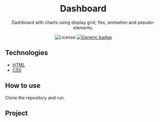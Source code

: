 <h1 align="center">Dashboard</h1>
<p align="center">Dashboard with charts using display grid, flex, animation and pseudo-elements.</p>

<div align="center">
  
  ![License](https://img.shields.io/github/license/mathvsk/todo-list.svg)
  [![Generic badge](https://img.shields.io/badge/status-finished-98c610.svg)](https://shields.io/)
</div>

## Technologies
+ [HTML](https://developer.mozilla.org/pt-BR/docs/Web/HTML)
+ [CSS](https://developer.mozilla.org/pt-BR/docs/Web/CSS)

## How to use
Clone the repository and run.


## Project
<img src=".github/project.gif" alt="">

